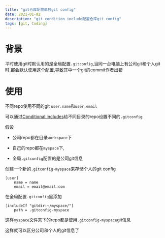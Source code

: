 ```yaml
---
title: "git仓库配置单独git config"
date: 2021-01-02
description: "git condition include配置仓库git config"
tags: [git, Coding]
---
```


# 背景

平时使用git时默认用的是全局配置`.gitconfig`,当同一台电脑上有公司git和个人git时,都会默认使用这个配置,导致其中一个git的commit作者出错

# 使用

不同repo使用不同的git `user.name`和`user.email`

可以通过[Conditional includes](https://git-scm.com/docs/git-config#_conditional_includes)给不同目录的repo设置不同的`.gitconfig`

假设
* 公司repo都在目录`workspace`下

* 自己的repo都在`myspace`下,

* 全局`.gitconfig`配置的是公司git信息


创建一个新的`.gitconfig-myspace`来存储个人的git config
```
[user]
    name = name
    email = email@email.com
```
在全局配置`.gitconfig`里添加
```
[includeIf "gitdir:~/myspace/"]
    path = .gitconfig-myspace
```
这样`myspace`文件夹下的repo都是使用`.gitconfig-myspace`git信息

这样就可以区分公司和个人的git信息了